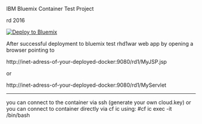 IBM Bluemix Container Test Project

rd 2016

[![Deploy to Bluemix](https://bluemix.net/deploy/button.png)](https://bluemix.net/deploy?repository=https://github.com/ralfduerig/docker2bluemix_v2.git) 



After successful deployment to bluemix test rhd1war web app by opening a browser pointing to 

http://inet-adress-of-your-deployed-docker:9080/rd1/MyJSP.jsp

or

http://inet-adress-of-your-deployed-docker:9080/rd1/MyServlet

----
you can connect to the container via ssh (generate your own cloud.key) 
or you can connect to container directly via 
cf ic using:
 #cf ic exec -it <container-id> /bin/bash
